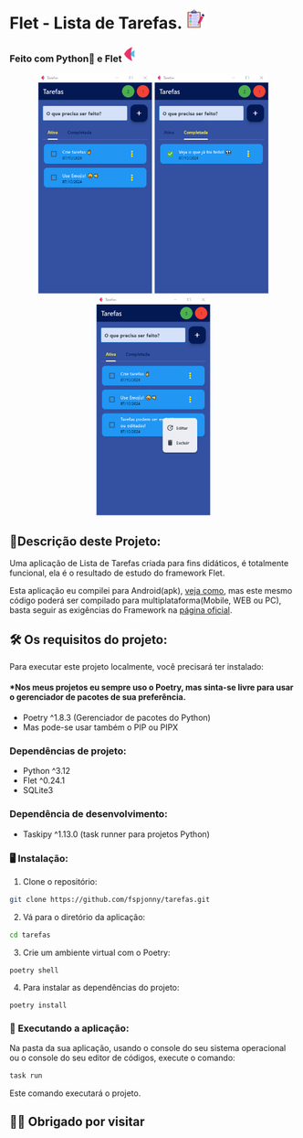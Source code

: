 # Flet - Lista de Tarefas. <img src="./tarefas/assets/icon.png" width="35"/>   

### Feito com Python🐍 e Flet![](./telas/image.png)

<p align="center">
<img src="./telas/tela1.png" width="200"/>
<img src="./telas/tela2.png" width="200"/>
<img src="./telas/tela3.png" width="200"/>
</p>

## 📙Descrição deste Projeto:

Uma aplicação de Lista de Tarefas criada para fins didáticos, é totalmente funcional, ela é o resultado de estudo do framework Flet.  

Esta aplicação eu compilei para Android(apk), [veja como](https://flet.dev/docs/publish/android/#flet-build-apk), mas este mesmo código poderá ser compilado para multiplataforma(Mobile, WEB ou PC), basta seguir as exigências do Framework na [página oficial](https://flet.dev/).

## 🛠️ Os requisitos do projeto:

Para executar este projeto localmente, você precisará ter instalado:  

#### *Nos meus projetos eu sempre uso o Poetry, mas sinta-se livre para usar o gerenciador de pacotes de sua preferência.

- Poetry ^1.8.3 (Gerenciador de pacotes do Python)  
- Mas pode-se usar também o PIP ou PIPX  

### Dependências de projeto:
- Python ^3.12
- Flet ^0.24.1
- SQLite3

### Dependência de desenvolvimento:
- Taskipy ^1.13.0 (task runner para projetos Python)

### 🖥️ Instalação:

1. Clone o repositório:
```bash
git clone https://github.com/fspjonny/tarefas.git
```

2. Vá para o diretório da aplicação:
```bash
cd tarefas
```

3. Crie um ambiente virtual com o Poetry:
```
poetry shell
```

4. Para instalar as dependências do projeto:
```
poetry install
```

### 🚀 Executando a aplicação:

Na pasta da sua aplicação, usando o console do seu sistema operacional ou o console do seu editor de códigos, execute o comando:
```bash
task run
```
Este comando executará o projeto.  

## 👋😃 Obrigado por visitar
